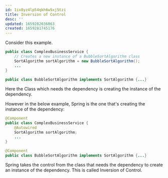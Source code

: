 ```yaml
---
id: 1ix8yz4lp54qkh6w5xj5tzi
title: Inversion of Control
desc: ''
updated: 1659282036863
created: 1659281745176
---
```


Consider this example.

```java
public class ComplexBusinessService {
    // Creates a new instance of a BubbleSortAlgorithm class
    SortAlgorithm sortAlgorithm = new BubbleSortAlgorithm();
    ...
}

public class BubbleSortAlgorithm implements SortAlgorithm {...}
```

Here the Class which needs the dependency is creating the instance of the dependency.

However in the below example, Spring is the one that's creating the instance of the dependency:

```java
@Component
public class ComplexBusinessService {
    @Autowired
    SortAlgorithm sortAlgorithm;
    ...
}

@Component
public class BubbleSortAlgorithm implements SortAlgorithm {...}
```

Spring takes the control from the class that needs the dependency to create an instance of the dependency. This is called Inversion of Control.
